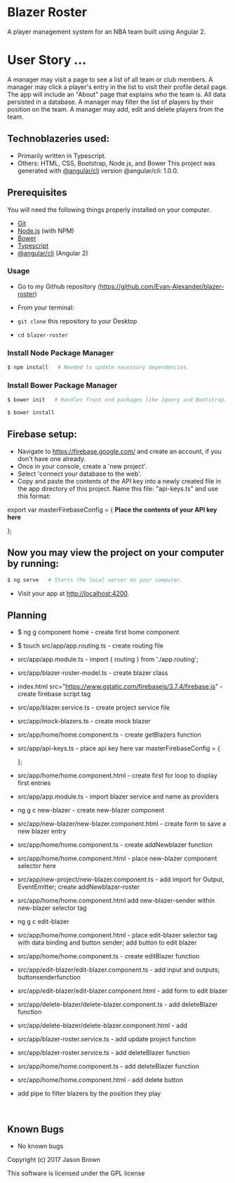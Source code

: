 # Blazer Roster

A player management system for an NBA team built using Angular 2.

# User Story …

A manager may visit a page to see a list of all team or club members.
A manager may click a player's entry in the list to visit their profile detail page.
The app will include an "About" page that explains who the team is.
All data persisted in a database.
A manager may filter the list of players by their position on the team.
A manager may add, edit and delete players from the team.


## Technoblazeries used:
- Primarily written in Typescript.
- Others: HTML, CSS, Bootstrap, Node.js, and Bower
This project was generated with [@angular/cli](https://github.com/angular/angular-cli) version @angular/cli: 1.0.0.


## Prerequisites

You will need the following things properly installed on your computer.

* [Git](https://git-scm.com/)
* [Node.js](https://nodejs.org/) (with NPM)
* [Bower](https://bower.io/)
* [Typescript](https://www.typescriptlang.org/)
* [@angular/cli](https://cli.angular.io/) (Angular 2)

### Usage

* Go to my Github repository (https://github.com/Evan-Alexander/blazer-roster)

* From your terminal:

* `git clone` this repository to your Desktop
* `cd blazer-roster`

### Install Node Package Manager

```bash
$ npm install   # Needed to update necessary dependencies.
```

### Install Bower Package Manager

```bash
$ bower init   # Handles front end packages like Jquery and Bootstrap.
```

```bash
$ bower install  
```
## Firebase setup:
* Navigate to https://firebase.google.com/ and create an account, if you don't have one already.
* Once in your console, create a 'new project'.  
* Select 'connect your database to the web'.
* Copy and paste the contents of the API key into a newly created file in the app directory of this project.  Name this file: "api-keys.ts" and use this format:

export var masterFirebaseConfig = {
**Place the contents of your API key here**

};

## Now you may view the project on your computer by running:

```bash
$ ng serve   # Starts the local server on your computer.
```
* Visit your app at [http://localhost:4200](http://localhost:4200).

## Planning

* $ ng g component home - create first home component
* $ touch src/app/app.routing.ts - create routing file
* src/app/app.module.ts - import { routing } from './app.routing';
* src/app/blazer-roster-model.ts - create blazer class
* index.html src="https://www.gstatic.com/firebasejs/3.7.4/firebase.js" - create firebase script tag
* src/app/blazer.service.ts - create project service file
* src/app/mock-blazers.ts - create mock blazer
* src/app/home/home.component.ts - create getBlazers function
* src/app/api-keys.ts - place api key here
  var masterFirebaseConfig = {

    };
* src/app/home/home.component.html - create first for loop to display first entries
* src/app/app.module.ts - import blazer service and name as providers
* ng g c new-blazer - create new-blazer component
* src/app/new-blazer/new-blazer.component.html - create form to save a new blazer entry
* src/app/home/home.component.ts - create addNewblazer function
* src/app/home/home.component.html - place new-blazer component selector here
* src/app/new-project/new-blazer.component.ts - add import for Output, EventEmitter; create addNewblazer-roster
* src/app/home/home.component.html add new-blazer-sender within new-blazer selector tag
* ng g c edit-blazer
* src/app/home/home.component.html - place edit-blazer selector tag with data binding and button sender; add button to edit blazer
* src/app/home/home.component.ts - create editBlazer function
* src/app/edit-blazer/edit-blazer.component.ts - add input and outputs; buttonsenderfunction
* src/app/edit-blazer/edit-blazer.component.html - add form to edit blazer
* src/app/delete-blazer/delete-blazer.component.ts - add deleteBlazer function
* src/app/delete-blazer/delete-blazer.component.html - add
* src/app/blazer-roster.service.ts - add update project function
* src/app/blazer-roster.service.ts - add deleteBlazer function
* src/app/home/home.component.ts - add deleteBlazer function
* src/app/home/home.component.html - add delete button
* add pipe to filter blazers by the position they play

&nbsp;
## Known Bugs
* No known bugs

Copyright (c) 2017 Jason Brown

This software is licensed under the GPL license
